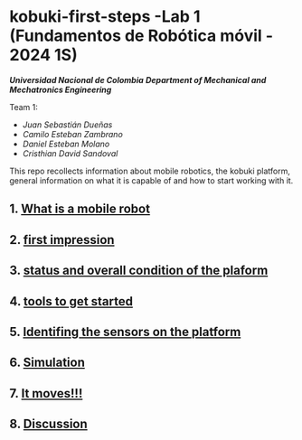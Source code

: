 # kobuki-first-steps -Lab 1 (Fundamentos de Robótica móvil - 2024 1S)
***Universidad Nacional de Colombia***
***Department of Mechanical and Mechatronics Engineering***

Team 1:
* _Juan Sebastián Dueñas_
* _Camilo Esteban Zambrano_
* _Daniel Esteban Molano_ 
* _Cristhian David Sandoval_
  
This repo recollects information about mobile robotics, the kobuki platform, general information on what it is capable of and how to start working with it. 

## 1. [What is a mobile robot](1_what_is_a_mobile_robot.md)
## 2. [first impression](2_kobuki_first_impression.md)
## 3. [status and overall condition of the plaform](3_kobuki_condition.md)
## 4. [tools to get started](4_tools.md)
## 5. [Identifing the sensors on the platform](7_on_platform.md)
## 6. [Simulation](8_simulation.md)
## 7. [It moves!!!](9_first_steps.md)
## 8. [Discussion](10_discussion.md)

